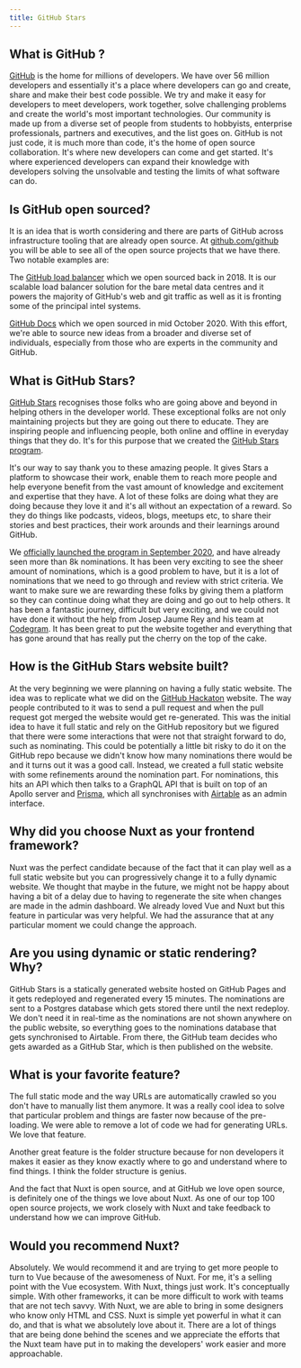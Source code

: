 ```yaml
---
title: GitHub Stars
---
```


## What is GitHub ?

[GitHub](https://github.com/) is the home for millions of developers. We have over 56 million developers and essentially it's a place where developers can go and create, share and make their best code possible. We try and make it easy for developers to meet developers, work together, solve challenging problems and create the world's most important technologies. Our community is made up from a diverse set of people from students to hobbyists, enterprise professionals, partners and executives, and the list goes on. GitHub is not just code, it is much more than code, it's the home of open source collaboration. It's where new developers can come and get started. It's where experienced developers can expand their knowledge with developers solving the unsolvable and testing the limits of what software can do.

## Is GitHub open sourced?

It is an idea that is worth considering and there are parts of GitHub across infrastructure tooling that are already open source. At [github.com/github](https://github.com/github) you will be able to see all of the open source projects that we have there. Two notable examples are:

The [GitHub load balancer](https://github.blog/2018-08-08-glb-director-open-source-load-balancer/) which we open sourced back in 2018. It is our scalable load balancer solution for the bare metal data centres and it powers the majority of GitHub's web and git traffic as well as it is fronting some of the principal intel systems.

[GitHub Docs](https://github.blog/2020-10-14-how-we-open-sourced-docs-github-com/) which we open sourced in mid October 2020. With this effort, we're able to source new ideas from a broader and diverse set of individuals, especially from those who are experts in the community and GitHub.

## What is GitHub Stars?

[GitHub Stars](http://stars.github.com/) recognises those folks who are going above and beyond in helping others in the developer world. These exceptional folks are not only maintaining projects but they are going out there to educate. They are inspiring people and influencing people, both online and offline in everyday things that they do. It's for this purpose that we created the [GitHub Stars program](http://stars.github.com/).

It's our way to say thank you to these amazing people. It gives Stars a platform to showcase their work, enable them to reach more people and help everyone benefit from the vast amount of knowledge and excitement and expertise that they have. A lot of these folks are doing what they are doing because they love it and it's all without an expectation of a reward. So they do things like podcasts, videos, blogs, meetups etc, to share their stories and best practices, their work arounds and their learnings around GitHub.

We [officially launched the program in September 2020](https://github.blog/2020-09-03-introducing-the-github-stars-program/), and have already seen more than 8k nominations. It has been very exciting to see the sheer amount of nominations, which is a good problem to have, but it is a lot of nominations that we need to go through and review with strict criteria. We want to make sure we are rewarding these folks by giving them a platform so they can continue doing what they are doing and go out to help others. It has been a fantastic journey, difficult but very exciting, and we could not have done it without the help from Josep Jaume Rey and his team at [Codegram](https://www.codegram.com/). It has been great to put the website together and everything that has gone around that has really put the cherry on the top of the cake.

## How is the GitHub Stars website built?

At the very beginning we were planning on having a fully static website. The idea was to replicate what we did on the [GitHub Hackaton](https://githubhackathon.com/) website. The way people contributed to it was to send a pull request and when the pull request got merged the website would get re-generated. This was the initial idea to have it full static and rely on the GitHub repository but we figured that there were some interactions that were not that straight forward to do, such as nominating. This could be potentially a little bit risky to do it on the GitHub repo because we didn't know how many nominations there would be and it turns out it was a good call. Instead, we created a full static website with some refinements around the nomination part. For nominations, this hits an API which then talks to a GraphQL API that is built on top of an Apollo server and [Prisma](https://www.prisma.io/), which all synchronises with [Airtable](https://airtable.com/) as an admin interface.

## Why did you choose Nuxt as your frontend framework?

Nuxt was the perfect candidate because of the fact that it can play well as a full static website but you can progressively change it to a fully dynamic website. We thought that maybe in the future, we might not be happy about having a bit of a delay due to having to regenerate the site when changes are made in the admin dashboard. We already loved Vue and Nuxt but this feature in particular was very helpful. We had the assurance that at any particular moment we could change the approach.

## Are you using dynamic or static rendering? Why?

GitHub Stars is a statically generated website hosted on GitHub Pages and it gets redeployed and regenerated every 15 minutes. The nominations are sent to a Postgres database which gets stored there until the next redeploy. We don't need it in real-time as the nominations are not shown anywhere on the public website, so everything goes to the nominations database that gets synchronised to Airtable. From there, the GitHub team decides who gets awarded as a GitHub Star, which is then published on the website.

## What is your favorite feature?

The full static mode and the way URLs are automatically crawled so you don't have to manually list them anymore. It was a really cool idea to solve that particular problem and things are faster now because of the pre-loading. We were able to remove a lot of code we had for generating URLs. We love that feature.

Another great feature is the folder structure because for non developers it makes it easier as they know exactly where to go and understand where to find things. I think the folder structure is genius.

And the fact that Nuxt is open source, and at GitHub we love open source, is definitely one of the things we love about Nuxt. As one of our top 100 open source projects, we work closely with Nuxt and take feedback to understand how we can improve GitHub.

## Would you recommend Nuxt?

Absolutely. We would recommend it and are trying to get more people to turn to Vue because of the awesomeness of Nuxt. For me, it's a selling point with the Vue ecosystem. With Nuxt, things just work. It's conceptually simple. With other frameworks, it can be more difficult to work with teams that are not tech savvy. With Nuxt, we are able to bring in some designers who know only HTML and CSS. Nuxt is simple yet powerful in what it can do, and that is what we absolutely love about it. There are a lot of things that are being done behind the scenes and we appreciate the efforts that the Nuxt team have put in to making the developers' work easier and more approachable.

